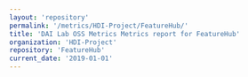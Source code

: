 ```yaml
---
layout: 'repository'
permalink: '/metrics/HDI-Project/FeatureHub/'
title: 'DAI Lab OSS Metrics Metrics report for FeatureHub'
organization: 'HDI-Project'
repository: 'FeatureHub'
current_date: '2019-01-01'
---
```

